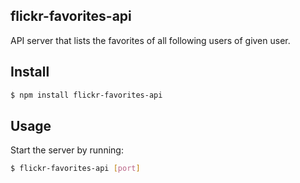## flickr-favorites-api

API server that lists the favorites of all following users of given user.

## Install

```bash
$ npm install flickr-favorites-api
```

## Usage

Start the server by running:

```bash
$ flickr-favorites-api [port]
```
